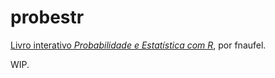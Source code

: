 # probestr

[Livro interativo *Probabilidade e Estatística com R*](https://fnaufel.github.io/probestr/), por fnaufel.

WIP.

